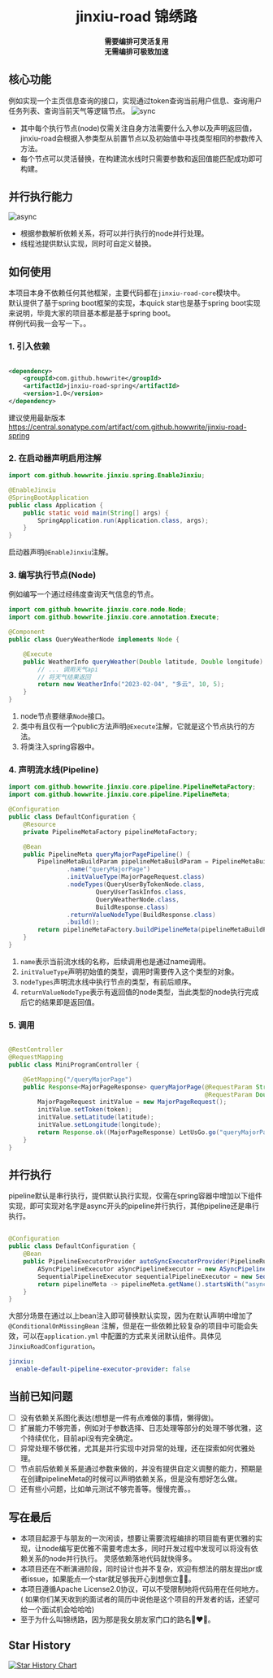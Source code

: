 <h1 align="center">
  jinxiu-road 锦绣路
</h1>

<h4 align="center">
需要编排可灵活复用<br/>无需编排可极致加速
</h4>

## 核心功能

例如实现一个主页信息查询的接口，实现通过token查询当前用户信息、查询用户任务列表、查询当前天气等逻辑节点。
![sync](readme/sync.png)

- 其中每个执行节点(node)仅需关注自身方法需要什么入参以及声明返回值，jinxiu-road会根据入参类型从前置节点以及初始值中寻找类型相同的参数传入方法。
- 每个节点可以灵活替换，在构建流水线时只需要参数和返回值能匹配成功即可构建。

## 并行执行能力

![async](readme/async.png)

- 根据参数解析依赖关系，将可以并行执行的node并行处理。
- 线程池提供默认实现，同时可自定义替换。

## 如何使用

本项目本身不依赖任何其他框架，主要代码都在`jinxiu-road-core`模块中。<br/>
默认提供了基于spring boot框架的实现，本quick star也是基于spring boot实现来说明，毕竟大家的项目基本都是基于spring
boot。<br/>
样例代码我一会写一下。。

### 1. 引入依赖

```xml

<dependency>
    <groupId>com.github.howwrite</groupId>
    <artifactId>jinxiu-road-spring</artifactId>
    <version>1.0</version>
</dependency>
```

建议使用最新版本 https://central.sonatype.com/artifact/com.github.howwrite/jinxiu-road-spring

### 2. 在启动器声明启用注解

```java
import com.github.howwrite.jinxiu.spring.EnableJinxiu;

@EnableJinxiu
@SpringBootApplication
public class Application {
    public static void main(String[] args) {
        SpringApplication.run(Application.class, args);
    }
}
```

启动器声明`@EnableJinxiu`注解。

### 3. 编写执行节点(Node)

例如编写一个通过经纬度查询天气信息的节点。

```java
import com.github.howwrite.jinxiu.core.node.Node;
import com.github.howwrite.jinxiu.core.annotation.Execute;

@Component
public class QueryWeatherNode implements Node {

    @Execute
    public WeatherInfo queryWeather(Double latitude, Double longitude) {
        // ... 调用天气api
        // 将天气结果返回
        return new WeatherInfo("2023-02-04", "多云", 10, 5);
    }
}
```

1. node节点要继承`Node`接口。
2. 类中有且仅有一个public方法声明`@Execute`注解，它就是这个节点执行的方法。
3. 将类注入spring容器中。

### 4. 声明流水线(Pipeline)

```java
import com.github.howwrite.jinxiu.core.pipeline.PipelineMetaFactory;
import com.github.howwrite.jinxiu.core.pipeline.PipelineMeta;

@Configuration
public class DefaultConfiguration {
    @Resource
    private PipelineMetaFactory pipelineMetaFactory;

    @Bean
    public PipelineMeta queryMajorPagePipeline() {
        PipelineMetaBuildParam pipelineMetaBuildParam = PipelineMetaBuildParam.builder()
                .name("queryMajorPage")
                .initValueType(MajorPageRequest.class)
                .nodeTypes(QueryUserByTokenNode.class,
                        QueryUserTaskInfos.class,
                        QueryWeatherNode.class,
                        BuildResponse.class)
                .returnValueNodeType(BuildResponse.class)
                .build();
        return pipelineMetaFactory.buildPipelineMeta(pipelineMetaBuildParam);
    }
}
```

1. `name`表示当前流水线的名称，后续调用也是通过name调用。
2. `initValueType`声明初始值的类型，调用时需要传入这个类型的对象。
3. `nodeTypes`声明流水线中执行节点的类型，有前后顺序。
4. `returnValueNodeType`表示有返回值的node类型，当此类型的node执行完成后它的结果即是返回值。

### 5. 调用

```java

@RestController
@RequestMapping
public class MiniProgramController {

    @GetMapping("/queryMajorPage")
    public Response<MajorPageResponse> queryMajorPage(@RequestParam String token,
                                                      @RequestParam Double latitude, @RequestParam Double longitude) {
        MajorPageRequest initValue = new MajorPageRequest();
        initValue.setToken(token);
        initValue.setLatitude(latitude);
        initValue.setLongitude(longitude);
        return Response.ok((MajorPageResponse) LetUsGo.go("queryMajorPage", initValue));
    }
}
```

## 并行执行

pipeline默认是串行执行，提供默认执行实现，仅需在spring容器中增加以下组件实现，即可实现对名字是async开头的pipeline并行执行，其他pipeline还是串行执行。

```java

@Configuration
public class DefaultConfiguration {
    @Bean
    public PipelineExecutorProvider autoSyncExecutorProvider(PipelineRuntimeFactory pipelineRuntimeFactory) {
        ASyncPipelineExecutor aSyncPipelineExecutor = new ASyncPipelineExecutor(pipelineRuntimeFactory);
        SequentialPipelineExecutor sequentialPipelineExecutor = new SequentialPipelineExecutor(pipelineRuntimeFactory);
        return pipelineMeta -> pipelineMeta.getName().startsWith("async") ? aSyncPipelineExecutor : sequentialPipelineExecutor;
    }
}
```

大部分场景在通过以上bean注入即可替换默认实现，因为在默认声明中增加了`@ConditionalOnMissingBean`
注解，但是在一些依赖比较复杂的项目中可能会失效，可以在`application.yml`
中配置的方式来关闭默认组件。具体见`JinxiuRoadConfiguration`。

```yaml
jinxiu:
  enable-default-pipeline-executor-provider: false
```

## 当前已知问题

- [ ] 没有依赖关系图化表达(想想是一件有点难做的事情，懒得做)。
- [ ] 扩展能力不够完善，例如对于参数选择、日志处理等部分的处理不够优雅，这个持续优化，目前api没有完全确定。
- [ ] 异常处理不够优雅，尤其是并行实现中对异常的处理，还在探索如何优雅处理。
- [ ] 节点前后依赖关系是通过参数来做的，并没有提供自定义调整的能力，预期是在创建pipelineMeta的时候可以声明依赖关系，但是没有想好怎么做。
- [ ] 还有些小问题，比如单元测试不够完善等。慢慢完善。。

## 写在最后

+ 本项目起源于与朋友的一次闲谈，想要让需要流程编排的项目能有更优雅的实现，让node编写更优雅不需要考虑太多，同时开发过程中发现可以将没有依赖关系的node并行执行。
  灵感依赖落地代码就快得多。<br/>
+ 本项目还在不断演进阶段，同时设计也并不复杂，欢迎有想法的朋友提出pr或者issue，如果能点一个star就足够我开心到想倒立🤸‍♀️。
+ 本项目遵循Apache License2.0协议，可以不受限制地将代码用在任何地方。(
  如果你们某天收到的面试者的简历中说他是这个项目的开发者的话，还望可给一个面试机会哈哈哈)
+ 至于为什么叫锦绣路，因为那是我女朋友家门口的路名👩‍❤️‍👨。

## Star History
[![Star History Chart](https://api.star-history.com/svg?repos=howwrite/jinxiu-road&type=Date)](https://star-history.com/#howwrite/jinxiu-road&Date)

